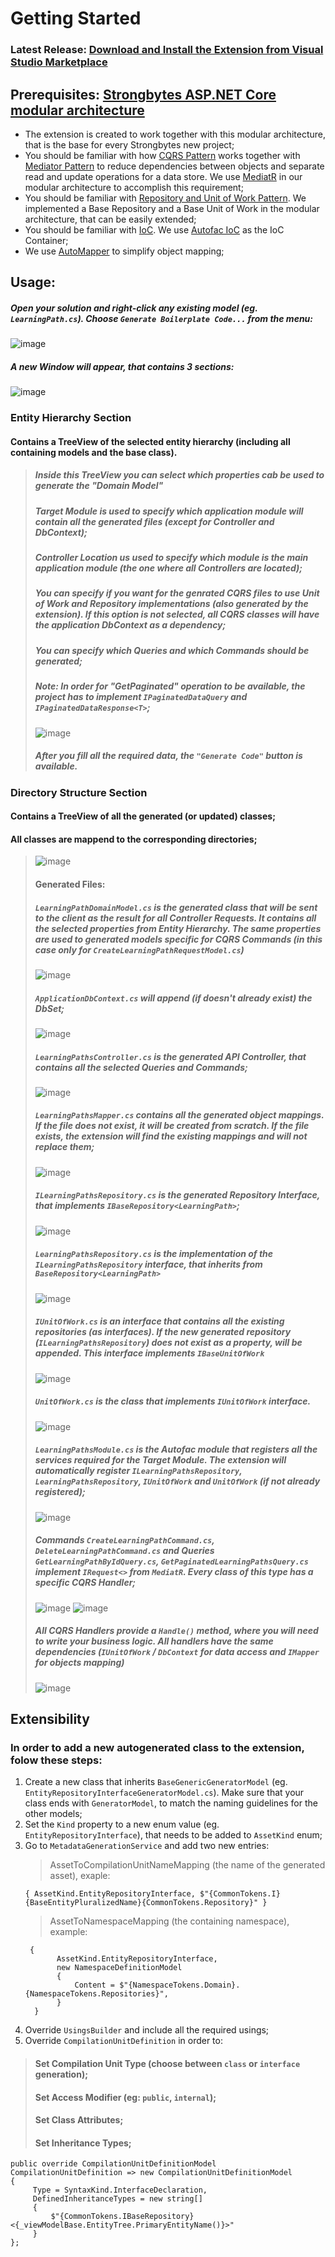 # Getting Started

### Latest Release: [Download and Install the Extension from Visual Studio Marketplace](https://marketplace.visualstudio.com/items?itemName=Strongbytes.boilerplate-code-generator)

## Prerequisites: [Strongbytes ASP.NET Core modular architecture](https://github.com/Strongbytes/Knowledge-Spread)
* The extension is created to work together with this modular architecture, that is the base for every Strongbytes new project;
* You should be familiar with how [CQRS Pattern](https://martinfowler.com/bliki/CQRS.html) works together with [Mediator Pattern](https://refactoring.guru/design-patterns/mediator) to reduce dependencies between objects and separate read and update operations for a data store. We use [MediatR](https://github.com/jbogard/MediatR) in our modular architecture to accomplish this requirement;
* You should be familiar with [Repository and Unit of Work Pattern](https://www.programmingwithwolfgang.com/repository-and-unit-of-work-pattern/). We implemented a Base Repository and a Base Unit of Work in the modular architecture, that can be easily extended;
* You should be familiar with [IoC](https://en.wikipedia.org/wiki/Inversion_of_control). We use [Autofac IoC](https://github.com/autofac/Autofac) as the IoC Container;
* We use [AutoMapper](https://github.com/AutoMapper/AutoMapper) to simplify object mapping;

## Usage:
##### Open your solution and right-click any existing model (eg. `LearningPath.cs`). Choose `Generate Boilerplate Code...` from the menu:
![image](https://user-images.githubusercontent.com/2210051/123590754-be05ad80-d7f3-11eb-80a7-d2be1b5a7097.png)
##### A new Window will appear, that contains 3 sections:
![image](https://user-images.githubusercontent.com/2210051/123591067-353b4180-d7f4-11eb-9821-e2534479fe8d.png)

### Entity Hierarchy Section
#### Contains a TreeView of the selected entity hierarchy (including all containing models and the base class). 
> ##### Inside this TreeView you can select which properties cab be used to generate the *"Domain Model"*
> ##### *Target Module* is used to specify which application module will contain all the generated files (except for Controller and DbContext);
> ##### *Controller Location* us used to specify which module is the main application module (the one where all Controllers are located);
> ##### You can specify if you want for the genrated CQRS files to use Unit of Work and Repository implementations (also generated by the extension). If this option is not selected, all CQRS classes will have the application DbContext as a dependency;
> ##### You can specify which Queries and which Commands should be generated;
> ##### Note: In order for "GetPaginated" operation to be available, the project has to implement `IPaginatedDataQuery` and `IPaginatedDataResponse<T>`;
> ![image](https://user-images.githubusercontent.com/2210051/123592068-6ff1a980-d7f5-11eb-8762-053f4cc76cd6.png)
> ##### After you fill all the required data, the `"Generate Code"` button is available.

### Directory Structure Section
#### Contains a TreeView of all the generated (or updated) classes;
#### All classes are mappend to the corresponding directories;
> ![image](https://user-images.githubusercontent.com/2210051/123592556-06be6600-d7f6-11eb-898a-281b857b33f6.png)
>
>
> #### Generated Files:
> ##### `LearningPathDomainModel.cs` is the generated class that will be sent to the client as the result for all Controller Requests. It contains all the selected properties from Entity Hierarchy. The same properties are used to generated models specific for CQRS Commands (in this case only for `CreateLearningPathRequestModel.cs`)
> ![image](https://user-images.githubusercontent.com/2210051/123593077-c57a8600-d7f6-11eb-9deb-e7232a558474.png)
>
> ##### `ApplicationDbContext.cs` will append (if doesn't already exist) the DbSet;
> ![image](https://user-images.githubusercontent.com/2210051/123594003-d1b31300-d7f7-11eb-9182-5371747d28f1.png)
> 
> ##### `LearningPathsController.cs` is the generated API Controller, that contains all the selected Queries and Commands;
> ![image](https://user-images.githubusercontent.com/2210051/123594120-feffc100-d7f7-11eb-9659-ea5ba07fe920.png)
>
> ##### `LearningPathsMapper.cs` contains all the generated object mappings. If the file does not exist, it will be created from scratch. If the file exists, the extension will find the existing mappings and will not replace them;
> ![image](https://user-images.githubusercontent.com/2210051/123594302-366e6d80-d7f8-11eb-9235-399c84bbf114.png)
>
> ##### `ILearningPathsRepository.cs` is the generated Repository Interface, that implements `IBaseRepository<LearningPath>`;
> ![image](https://user-images.githubusercontent.com/2210051/123594529-7d5c6300-d7f8-11eb-8e1f-1998f31d627a.png)
>
> ##### `LearningPathsRepository.cs` is the implementation of the `ILearningPathsRepository` interface, that inherits from `BaseRepository<LearningPath>`
> ![image](https://user-images.githubusercontent.com/2210051/123594846-daf0af80-d7f8-11eb-91e4-0081418f0c1d.png)
>
> ##### `IUnitOfWork.cs` is an interface that contains all the existing repositories (as interfaces). If the new generated repository (`ILearningPathsRepository`) does not exist as a property, will be appended. This interface implements `IBaseUnitOfWork`
> ![image](https://user-images.githubusercontent.com/2210051/123595013-125f5c00-d7f9-11eb-89d6-a8720e3f2085.png)
>
> ##### `UnitOfWork.cs` is the class that implements `IUnitOfWork` interface. 
> ![image](https://user-images.githubusercontent.com/2210051/123595182-46d31800-d7f9-11eb-9b25-d5401c00718e.png)
>
> ##### `LearningPathsModule.cs` is the Autofac module that registers all the services required for the *Target Module*. The extension will automatically register `ILearningPathsRepository`, `LearningPathsRepository`, `IUnitOfWork` and `UnitOfWork` (if not already registered);
> ![image](https://user-images.githubusercontent.com/2210051/123595477-9f0a1a00-d7f9-11eb-8328-8fa33ed20fb3.png)
> 
> ##### Commands `CreateLearningPathCommand.cs`, `DeleteLearningPathCommand.cs` and Queries `GetLearningPathByIdQuery.cs`, `GetPaginatedLearningPathsQuery.cs` implement `IRequest<>` from `MediatR`. Every class of this type has a specific CQRS Handler;
> ![image](https://user-images.githubusercontent.com/2210051/123596816-4dfb2580-d7fb-11eb-9277-7ec6dd22eaab.png)
> ![image](https://user-images.githubusercontent.com/2210051/123596853-55223380-d7fb-11eb-9b64-1337b26ebb76.png)
> 
> ##### All CQRS Handlers provide a `Handle()` method, where you will need to write your business logic. All handlers have the same dependencies (`IUnitOfWork` / `DbContext` for data access and `IMapper` for objects mapping)
> ![image](https://user-images.githubusercontent.com/2210051/123596925-68cd9a00-d7fb-11eb-9599-e22d85f5594f.png)

## Extensibility
### In order to add a new autogenerated class to the extension, folow these steps:
1. Create a new class that inherits `BaseGenericGeneratorModel` (eg. `EntityRepositoryInterfaceGeneratorModel.cs`). Make sure that your class ends with `GeneratorModel`, to match the naming guidelines for the other models;
2. Set the `Kind` property to a new enum value (eg. `EntityRepositoryInterface`), that needs to be added to `AssetKind` enum;
3. Go to `MetadataGenerationService` and add two new entries:
    > AssetToCompilationUnitNameMapping (the name of the generated asset), exaple:
    ```
    { AssetKind.EntityRepositoryInterface, $"{CommonTokens.I}{BaseEntityPluralizedName}{CommonTokens.Repository}" }
    ```
    >
    > AssetToNamespaceMapping (the containing namespace), example:
    ```
     {
           AssetKind.EntityRepositoryInterface,
           new NamespaceDefinitionModel
           {
               Content = $"{NamespaceTokens.Domain}.{NamespaceTokens.Repositories}",
           }
      }
      ```
4. Override `UsingsBuilder` and include all the required usings;
5. Override `CompilationUnitDefinition` in order to:
> #### Set Compilation Unit Type (choose between `class` or `interface` generation);
> #### Set Access Modifier (eg: `public`, `internal`);
> #### Set Class Attributes;
> #### Set Inheritance Types;
```
public override CompilationUnitDefinitionModel CompilationUnitDefinition => new CompilationUnitDefinitionModel
{
     Type = SyntaxKind.InterfaceDeclaration,
     DefinedInheritanceTypes = new string[]
     {
         $"{CommonTokens.IBaseRepository}<{_viewModelBase.EntityTree.PrimaryEntityName()}>"
     }
};
```



